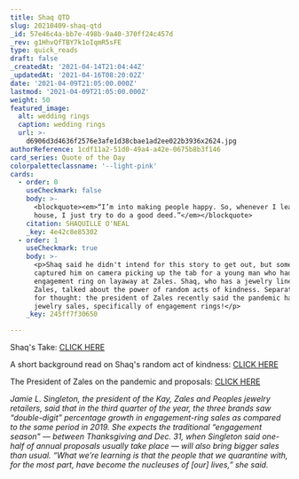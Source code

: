 ```yaml
---
title: Shaq QTD
slug: 20210409-shaq-qtd
_id: 57e46c4a-bb7e-498b-9a40-370ff24c457d
_rev: g1HhvQfTBY7k1oIqmR5sFE
type: quick_reads
draft: false
_createdAt: '2021-04-14T21:04:44Z'
_updatedAt: '2021-04-16T08:20:02Z'
date: '2021-04-09T21:05:00.000Z'
lastmod: '2021-04-09T21:05:00.000Z'
weight: 50
featured_image:
  alt: wedding rings
  caption: wedding rings
  url: >-
    d6906d3d4636f2576e3afe1d38cbae1ad2ee022b3936x2624.jpg
authorReference: 1cdf11a2-51d0-49a4-a42e-0675b8b3f146
card_series: Quote of the Day
colorpaletteclassname: '--light-pink'
cards:
  - order: 0
    useCheckmark: false
    body: >-
      <blockquote><em>“I’m into making people happy. So, whenever I leave the
      house, I just try to do a good deed.”</em></blockquote>
    citation: SHAQUILLE O'NEAL
    _key: 4e42c8e85302
  - order: 1
    useCheckmark: true
    body: >-
      <p>Shaq said he didn't intend for this story to get out, but someone
      captured him on camera picking up the tab for a young man who had put an
      engagement ring on layaway at Zales. Shaq, who has a jewelry line at
      Zales, talked about the power of random acts of kindness. Separately, food
      for thought: the president of Zales recently said the pandemic has boosted
      jewelry sales, specifically of engagement rings!</p>
    _key: 245ff7f30650

---
```

Shaq's Take: [CLICK HERE](https://youtu.be/5cNACbapZNU)

A short background read on Shaq's random act of kindness: [CLICK HERE](https://www.cbsnews.com/news/shaq-engagement-ring/)

The President of Zales on the pandemic and proposals: [CLICK HERE](https://www.washingtonpost.com/lifestyle/2020/12/17/engagements-proposals-pandemic-coronavirus/)

_Jamie L. Singleton, the president of the Kay, Zales and Peoples jewelry retailers, said that in the third quarter of the year, the three brands saw “double-digit” percentage growth in engagement-ring sales as compared to the same period in 2019. She expects the traditional “engagement season” — between Thanksgiving and Dec. 31, when Singleton said one-half of annual proposals usually take place — will also bring bigger sales than usual. “What we’re learning is that the people that we quarantine with, for the most part, have become the nucleuses of [our] lives,” she said._